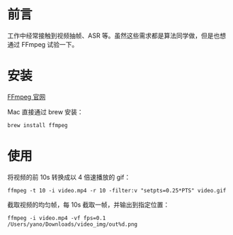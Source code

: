 # 前言

工作中经常接触到视频抽帧、ASR 等。虽然这些需求都是算法同学做，但是也想通过 FFmpeg 试验一下。

# 安装

[FFmpeg 官网](https://trac.ffmpeg.org/)

Mac 直接通过 brew 安装：

```java
brew install ffmpeg
```
# 使用

将视频的前 10s 转换成以 4 倍速播放的 gif：

```
ffmpeg -t 10 -i video.mp4 -r 10 -filter:v "setpts=0.25*PTS" video.gif
```

截取视频的均匀帧，每 10s 截取一帧，并输出到指定位置：

```
ffmpeg -i video.mp4 -vf fps=0.1 /Users/yano/Downloads/video_img/out%d.png
```